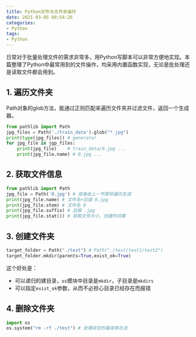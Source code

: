 ```yaml
---
title: Python文件与文件夹操作
date: 2021-03-05 08:54:26
categories:
- Python
tags:
- Python
---
```


日常对于批量处理文件的需求非常多，用Python写脚本可以非常方便地实现。本篇整理了Python中最常用到的文件操作，均采用内置函数实现，无论是批处理还是读取文件都会用到。

<!--More-->

## 1. 遍历文件夹

Path对象的glob方法，能通过正则匹配来遍历文件夹并过滤文件，返回一个生成器。

```python
from pathlib import Path
jpg_files = Path('./train_data').glob("*.jpg")
print(type(jpg_files)) # generator
for jpg_file in jgp_files:
    print(jpg_file)    # train_data/0.jpg ...
    print(jpg_file.name) # 0.jpg ...
```

## 2. 获取文件信息

```python
from pathlib import Path
jpg_file = Path('0.jpg') # 或者由上一节那样遍历生成
print(jpg_file.name) # 文件名+后缀 0.jpg
print(jpg_file.stem) # 文件名 0
print(jpg_file.suffix) # 后缀 .jpg
print(jpg_file.stat()) # 获取文件大小、创建时间等
```

## 3. 创建文件夹

```python
target_folder = Path("./test") # Path("./test/test1/test2")
target_folder.mkdir(parents=True,exist_ok=True)
```

这个好处是：

- 可以递归的建目录，`os`模块中目录是`mkdir`，子目录是`mkdirs`
- 可以指定`exist_ok`参数，从而不必担心目录已经存在而报错

## 4. 删除文件夹

```python
import os
os.system("rm -rf ./test") # 处理非空的最简单办法
```

